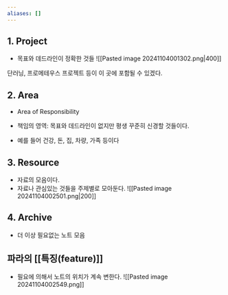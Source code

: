 ```yaml
---
aliases: []
---
```

## 1. Project
- 목표와 데드라인이 정확한 것들
![[Pasted image 20241104001302.png|400]]

단러닝, 프로메테우스 프로젝트 등이 이 곳에 포함될 수 있겠다.
## 2. Area
- Area of Responsibility
- 책임의 영역: 목표와 데드라인이 없지만 평생 꾸준히 신경할 것들이다.

- 예를 들어 건강, 돈, 집, 차량, 가족 등이다

## 3. Resource
- 자료의 모음이다.
- 자료나 관심있는 것들을 주제별로 모아둔다.
![[Pasted image 20241104002501.png|200]]

## 4. Archive
- 더 이상 필요없는 노트 모음


## 파라의 [[특징(feature)]]
- 필요에 의해서 노트의 위치가 계속 변한다.
![[Pasted image 20241104002549.png]]
